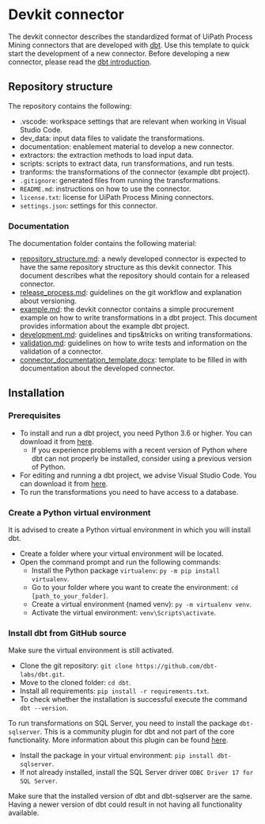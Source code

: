 # Devkit connector
The devkit connector describes the standardized format of UiPath Process Mining connectors that are developed with [dbt](https://docs.getdbt.com/). Use this template to quick start the development of a new connector. Before developing a new connector, please read the [dbt introduction](https://docs.getdbt.com/docs/introduction/).

## Repository structure
The repository contains the following:
- .vscode: workspace settings that are relevant when working in Visual Studio Code.
- dev_data: input data files to validate the transformations.
- documentation: enablement material to develop a new connector.
- extractors: the extraction methods to load input data.
- scripts: scripts to extract data, run transformations, and run tests.
- tranforms: the transformations of the connector (example dbt project).
- `.gitignore`: generated files from running the transformations.
- `README.md`: instructions on how to use the connector.
- `license.txt`: license for UiPath Process Mining connectors.
- `settings.json`: settings for this connector.

### Documentation
The documentation folder contains the following material:
- [repository_structure.md](documentation/repository_structure.md): a newly developed connector is expected to have the same repository structure as this devkit connector. This document describes what the repository should contain for a released connector.
- [release_process.md](documentation/release_process.md): guidelines on the git workflow and explanation about versioning.
- [example.md](documentation/example.md): the devkit connector contains a simple procurement example on how to write transformations in a dbt project. This document provides information about the example dbt project.
- [development.md](documentation/development.md): guidelines and tips&tricks on writing transformations.
- [validation.md](documentation/validation.md): guidelines on how to write tests and information on the validation of a connector.
- [connector_documentation_template.docx](documentation/connector_documentation_template.docx): template to be filled in with documentation about the developed connector.

## Installation
### Prerequisites
- To install and run a dbt project, you need Python 3.6 or higher. You can download it from [here](https://www.python.org/downloads/).
    - If you experience problems with a recent version of Python where dbt can not properly be installed, consider using a previous version of Python.
- For editing and running a dbt project, we advise Visual Studio Code. You can download it from [here](https://code.visualstudio.com/download).
- To run the transformations you need to have access to a database.
### Create a Python virtual environment
It is advised to create a Python virtual environment in which you will install dbt. 
- Create a folder where your virtual environment will be located.
- Open the command prompt and run the following commands:
    - Install the Python package `virtualenv`: `py -m pip install virtualenv`.
    - Go to your folder where you want to create the environment: `cd [path_to_your_folder]`.
    - Create a virtual environment (named venv): `py -m virtualenv venv`.
    - Activate the virtual environment: `venv\Scripts\activate`.
### Install dbt from GitHub source
Make sure the virtual environment is still activated.
- Clone the git repository: `git clone https://github.com/dbt-labs/dbt.git`.
- Move to the cloned folder: `cd dbt`.
- Install all requirements: `pip install -r requirements.txt`.
- To check whether the installation is successful execute the command `dbt --version`.

To run transformations on SQL Server, you need to install the package `dbt-sqlserver`. This is a community plugin for dbt and not part of the core functionality.
More information about this plugin can be found [here](https://docs.getdbt.com/reference/warehouse-profiles/mssql-profile).
- Install the package in your virtual environment: `pip install dbt-sqlserver`.
- If not already installed, install the SQL Server driver `ODBC Driver 17 for SQL Server`.

Make sure that the installed version of dbt and dbt-sqlserver are the same. Having a newer version of dbt could result in not having all functionality available.

